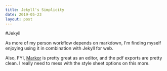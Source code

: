 ```yaml
---
title: Jekyll's Simplicity
date: 2019-05-23
layout: post
---
```

#Jekyll

As more of my person workflow depends on markdown, I'm finding myself enjoying using it in combination with Jekyll for web.

Also, FYI, [Markor](https://github.com/gsantner/markor) is pretty great as an editor, and the pdf exports are pretty clean. I really need to mess with the style sheet options on this more.

